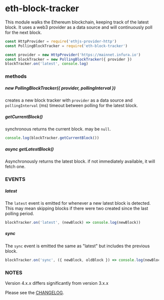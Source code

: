 
# eth-block-tracker

This module walks the Ethereum blockchain, keeping track of the latest block.
It uses a web3 provider as a data source and will continuously poll for the next block.

```js
const HttpProvider = require('ethjs-provider-http')
const PollingBlockTracker = require('eth-block-tracker')

const provider = new HttpProvider('https://mainnet.infura.io')
const blockTracker = new PollingBlockTracker({ provider })
blockTracker.on('latest', console.log)
```

### methods

##### new PollingBlockTracker({ provider, pollingInterval })

creates a new block tracker with `provider` as a data source and
`pollingInterval` (ms) timeout between polling for the latest block.

##### getCurrentBlock()

synchronous returns the current block. may be `null`.

```js
console.log(blockTracker.getCurrentBlock())
```

##### async getLatestBlock()

Asynchronously returns the latest block.
if not immediately available, it will fetch one.


### EVENTS

##### latest

The `latest` event is emitted for whenever a new latest block is detected.
This may mean skipping blocks if there were two created since the last polling period.

```js
blockTracker.on('latest', (newBlock) => console.log(newBlock))
```

##### sync

The `sync` event is emitted the same as "latest" but includes the previous block.

```js
blockTracker.on('sync', ({ newBlock, oldBlock }) => console.log(newBlock, oldBlock))
```

### NOTES

Version 4.x.x differs significantly from version 3.x.x

Please see the [CHANGELOG](./CHANGELOG.md).
